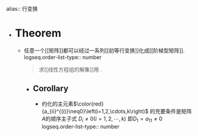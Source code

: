 alias:: 行变换

- # Theorem
	- 任意一个[[矩阵]]都可以经过一系列[[初等行变换]]化成[[阶梯型矩阵]].
	  logseq.order-list-type:: number
	  >求[[线性方程组的解集]]用 .
		- ## Corollary
			- 约化的主元素$\color{red}{a_{ii}^{(i)}\neq0}\left(i=1,2,\cdots,k\right)$ 的充要条件是矩阵$A$的顺序主子式 $D_i\neq0\left(i=1,2,\cdots,k\right)$ 即$D_1=a_{11}\neq0$
			  logseq.order-list-type:: number